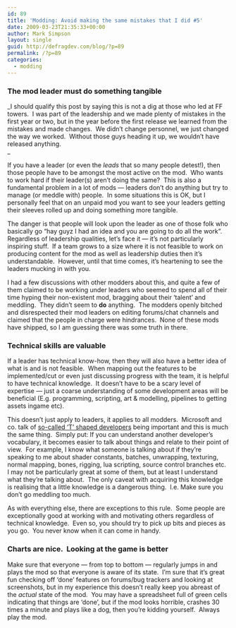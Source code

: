 ```yaml
---
id: 89
title: 'Modding: Avoid making the same mistakes that I did #5'
date: 2009-03-23T21:35:33+00:00
author: Mark Simpson
layout: single
guid: http://defragdev.com/blog/?p=89
permalink: /?p=89
categories:
  - modding
---
```

### The mod leader must do something tangible

_I should qualify this post by saying this is not a dig at those who led at FF towers.  I was part of the leadership and we made plenty of mistakes in the first year or two, but in the year before the first release we learned from the mistakes and made changes.  We didn&#8217;t change personnel, we just changed the way we worked.  Without those guys heading it up, we wouldn&#8217;t have released anything.  
_ 

If you have a leader (or even the <span style="font-style: italic;">leads</span> that so many people detest!), then those people have to be amongst the most active on the mod.  Who wants to work hard if their leader(s) aren&#8217;t doing the same?  This is also a fundamental problem in a lot of mods &#8212; leaders don&#8217;t do anything but try to manage (or meddle with) people.  In some situations this is OK, but I personally feel that on an unpaid mod you want to see your leaders getting their sleeves rolled up and doing something more tangible.

The danger is that people will look upon the leader as one of those folk who basically go &#8220;hay guyz I had an idea and you are going to do all the work&#8221;.  Regardless of leadership qualities, let&#8217;s face it &#8212; it&#8217;s not particularly inspiring stuff.  If a team grows to a size where it is not feasible to work on producing content for the mod as well as leadership duties then it&#8217;s understandable.  However, until that time comes, it&#8217;s heartening to see the leaders mucking in with you.

I had a few discussions with other modders about this, and quite a few of them claimed to be working under leaders who seemed to spend all of their time hyping their non-existent mod, bragging about their &#8216;talent&#8217; and meddling.  They didn&#8217;t seem to **do** anything.  The modders openly bitched and disrespected their mod leaders on editing forums/chat channels and claimed that the people in charge were hindrances.  None of these mods have shipped, so I am guessing there was some truth in there.

### Technical skills are valuable

If a leader has technical know-how, then they will also have a better idea of what is and is not feasible.  When mapping out the features to be implemented/cut or even just discussing progress with the team, it is helpful to have technical knowledge.  It doesn&#8217;t have to be a scary level of expertise &#8212; just a coarse understanding of some development areas will be beneficial (E.g. programming, scripting, art & modelling, pipelines to getting assets ingame etc).

This doesn&#8217;t just apply to leaders, it applies to all modders.  Microsoft and co. talk of [so-called &#8216;T&#8217; shaped developers](http://esj.com/articles/2005/09/20/careers-four-areas-for-building-skills-to-a-t.aspx) being important and this is much the same thing.  Simply put: If you can understand another developer&#8217;s vocabulary, it becomes easier to talk about things and relate to their point of view.  For example, I know what someone is talking about if they&#8217;re speaking to me about shader constants, batches, unwrapping, texturing, normal mapping, bones, rigging, lua scripting, source control branches etc.  I may not be particularly great at some of them, but at least I understand what they&#8217;re talking about.  The only caveat with acquiring this knowledge is realising that a little knowledge is a dangerous thing.  I.e. Make sure you don&#8217;t go meddling too much.

As with everything else, there are exceptions to this rule.  Some people are exceptionally good at working with and motivating others regardless of technical knowledge.  Even so, you should try to pick up bits and pieces as you go.  You never know when it can come in handy.

### Charts are nice.  Looking at the game is better

Make sure that everyone &#8212; from top to bottom &#8212; regularly jumps in and plays the mod so that everyone is aware of its state.  I&#8217;m sure that it&#8217;s great fun checking off &#8216;done&#8217; features on forums/bug trackers and looking at screenshots, but in my experience this doesn&#8217;t really keep you abreast of the _actual_ state of the mod.  You may have a spreadsheet full of green cells indicating that things are &#8216;done&#8217;, but if the mod looks horrible, crashes 30 times a minute and plays like a dog, then you&#8217;re kidding yourself.  Always play the mod.